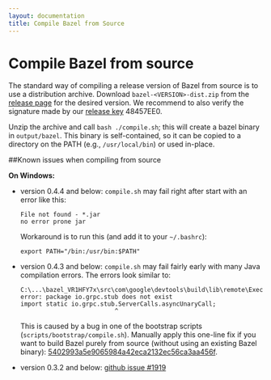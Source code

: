 ```yaml
---
layout: documentation
title: Compile Bazel from Source
---
```


# <a name="compiling-from-source"></a>Compile Bazel from source

The standard way of compiling a release version of Bazel from source
is to use a distribution archive. Download `bazel-<VERSION>-dist.zip`
from
the [release page](https://github.com/bazelbuild/bazel/releases) for
the desired version. We recommend to also verify the signature made by our
[release key](https://bazel.build/bazel-release.pub.gpg) 48457EE0.

Unzip the archive and call `bash ./compile.sh`; this will create a
bazel binary in `output/bazel`. This binary is self-contained,
so it can be copied to a directory on the PATH (e.g.,
`/usr/local/bin`) or used in-place.

##<a name="compiling-from-source-issues"></a>Known issues when compiling from source

**On Windows:**

* version 0.4.4 and below: `compile.sh` may fail right after start with an error
  like this:

    ```
    File not found - *.jar
    no error prone jar
    ```

    Workaround is to run this (and add it to your `~/.bashrc`):

    ```
    export PATH="/bin:/usr/bin:$PATH"
    ```

* version 0.4.3 and below: `compile.sh` may fail fairly early with many Java
  compilation errors. The errors look similar to:

    ```
    C:\...\bazel_VR1HFY7x\src\com\google\devtools\build\lib\remote\ExecuteServiceGrpc.java:11: error: package io.grpc.stub does not exist
    import static io.grpc.stub.ServerCalls.asyncUnaryCall;
                              ^
    ```

    This is caused by a bug in one of the bootstrap scripts
    (`scripts/bootstrap/compile.sh`). Manually apply this one-line fix if you want
    to build Bazel purely from source (without using an existing Bazel binary):
    [5402993a5e9065984a42eca2132ec56ca3aa456f]( https://github.com/bazelbuild/bazel/commit/5402993a5e9065984a42eca2132ec56ca3aa456f).

* version 0.3.2 and below:
  [github issue #1919](https://github.com/bazelbuild/bazel/issues/1919)
